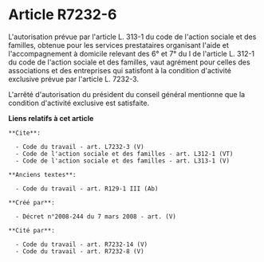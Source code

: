 # Article R7232-6

L'autorisation prévue par l'article L. 313-1 du code de l'action sociale et des familles, obtenue pour les services
prestataires organisant l'aide et l'accompagnement à domicile relevant des 6° et 7° du I de l'article L. 312-1 du code de
l'action sociale et des familles, vaut agrément pour celles des associations et des entreprises qui satisfont à la condition
d'activité exclusive prévue par l'article L. 7232-3. 

L'arrêté d'autorisation du président du conseil général mentionne que la condition d'activité exclusive est satisfaite.

**Liens relatifs à cet article**

	**Cite**:

	  - Code du travail - art. L7232-3 (V)
	  - Code de l'action sociale et des familles - art. L312-1 (VT)
	  - Code de l'action sociale et des familles - art. L313-1 (V)

	**Anciens textes**:

	  - Code du travail - art. R129-1 III (Ab)

	**Créé par**:

	  - Décret n°2008-244 du 7 mars 2008 - art. (V)

	**Cité par**:

	  - Code du travail - art. R7232-14 (V)
	  - Code du travail - art. R7232-8 (V)
